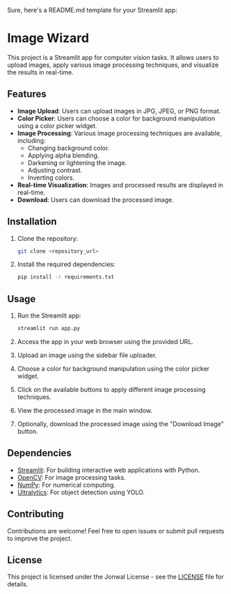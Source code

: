 Sure, here's a README.md template for your Streamlit app:

# Image Wizard

This project is a Streamlit app for computer vision tasks. It allows users to upload images, apply various image processing techniques, and visualize the results in real-time.

## Features

- **Image Upload**: Users can upload images in JPG, JPEG, or PNG format.
- **Color Picker**: Users can choose a color for background manipulation using a color picker widget.
- **Image Processing**: Various image processing techniques are available, including:
  - Changing background color.
  - Applying alpha blending.
  - Darkening or lightening the image.
  - Adjusting contrast.
  - Inverting colors.
- **Real-time Visualization**: Images and processed results are displayed in real-time.
- **Download**: Users can download the processed image.

## Installation

1. Clone the repository:

   ```bash
   git clone <repository_url>
   ```

2. Install the required dependencies:

   ```bash
   pip install -r requirements.txt
   ```

## Usage

1. Run the Streamlit app:

   ```bash
   streamlit run app.py
   ```

2. Access the app in your web browser using the provided URL.

3. Upload an image using the sidebar file uploader.

4. Choose a color for background manipulation using the color picker widget.

5. Click on the available buttons to apply different image processing techniques.

6. View the processed image in the main window.

7. Optionally, download the processed image using the "Download Image" button.

## Dependencies

- [Streamlit](https://streamlit.io/): For building interactive web applications with Python.
- [OpenCV](https://opencv.org/): For image processing tasks.
- [NumPy](https://numpy.org/): For numerical computing.
- [Ultralytics](https://github.com/ultralytics/yolov5): For object detection using YOLO.

## Contributing

Contributions are welcome! Feel free to open issues or submit pull requests to improve the project.

## License

This project is licensed under the Jonwal License - see the [LICENSE](LICENSE) file for details.
